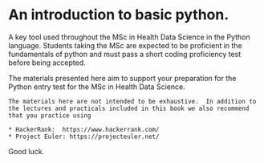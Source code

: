 # An introduction to basic python.

A key tool used throughout the MSc in Health Data Science in the Python language.  Students taking the MSc are expected to be proficient in the fundamentals of python and must pass a short coding proficiency test before being accepted.

The materials presented here aim to support your preparation for the Python entry test for the MSc in Health Data Science.

```{note}
The materials here are not intended to be exhaustive.  In addition to the lectures and practicals included in this book we also recommend that you practice using

* HackerRank:  https://www.hackerrank.com/
* Project Euler: https://projecteuler.net/
```

Good luck.


